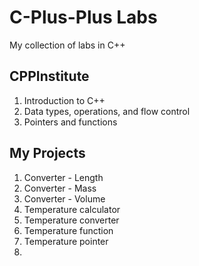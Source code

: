 <h1>C-Plus-Plus Labs</h1>
My collection of labs in C++

<h2>CPPInstitute</h2>
<ol>
  <li>Introduction to C++</li>
  <li>Data types, operations, and flow control</li>
  <li>Pointers and functions</li>
</ol>

<h2>My Projects</h2>
<ol><li>Converter - Length</li>
<li>Converter - Mass</li>
<li>Converter - Volume</li>
<li>Temperature calculator</li>
<li>Temperature converter</li>
<li>Temperature function</li>
<li>Temperature pointer</li>
<li></li>
</ol>

